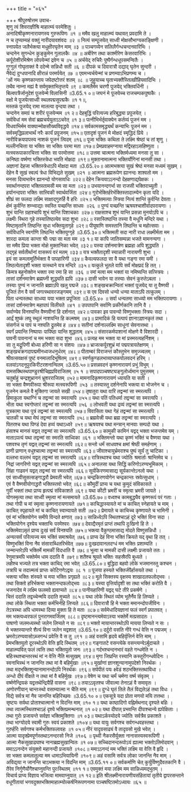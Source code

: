 +++
title = "०६५"

+++
श्रीपुरुषोत्तम उवाच-  
शृणु त्वं शिवराज्ञीश्रि माहात्म्यं परमेशितुः ।  
अनादिश्रीकृष्णनारायणस्य गुरुरूपिणः ॥१ ॥
ममैव खलु माहात्म्यं यथावत् प्रवदामि ते ।  
न च तृप्याम्यहं वक्तुं नारीदयावशंवदः ॥२ ॥
नित्यं सम्पूजयेत् साध्वी मोक्षसौभाग्यकाङ्क्षिणी ।  
स्नापयेत जलैर्भक्त्या मधुक्षीरघृतेन माम् ॥३ ॥
पञ्चगव्येन सलिलैर्गन्धचन्दनवारिभिः ।  
चन्दनेन सुगन्धेन कुङ्कुमेन गुलालकैः ॥४ ॥
अबीरेण तथा काश्मीरेण केसरवारिभिः ।  
कर्पूरोशीरमिश्रेण लोपयेन्मां द्रवेण च ॥५ ॥
अर्चयेद् रुचिरैः पुष्पैर्गन्धधूपसमन्वितैः ।  
गुग्गुलं गोघृताक्तं वै ददेन्मे सन्निधौ सती ॥६ ॥
दीपकं च दिवारात्रौ दद्याद् घृतेन सुन्दरी ।  
नैवेद्यं दुग्धपानादि क्षीरान्नं परमर्पयेत् ॥७ ॥
एवमभ्यर्चयेन्मां च प्रणम्याऽभिप्रणम्य च ।  
'ओं नमः कृष्णकान्ताय जपेदष्टोत्तरं शतम् ॥८ ॥
जुहुयाच्च घृताभ्यक्तैस्तिलव्रीहियवादिभिः ।  
तथैव नाम्ना मह्यं वै सर्वमुक्ताभितृप्तये ॥९ ॥
कमलैर्मम चरणौ पूजयेद् भक्तिवर्धिनी ।  
बिल्वपत्रैर्जानुदेशं पूजयेन्मे विलासिनी ॥3.65.१ ०॥
जघनं मे पूजयेच्च राजचम्पकपुष्पकैः ।  
वक्षो मे पूजयेत्साध्वी स्थलपद्मसुपद्मकैः ॥१ १॥,  
मस्तकं पूजयेद् रामा मालत्या वृन्दया तथा ।  
चन्दनेन समग्रं च शरीरं पूजयेन्मम ॥१ २॥
देहबुद्धिं परित्यज्य हरिबुद्ध्या प्रपूजयेत् ।  
सर्वविधां मम सेवां ब्रह्मचर्ययुताऽऽचरेत् ॥१ ३॥
पत्नीभिर्भर्तृवाक्येन कर्तव्यं पूजनं मम ।  
विधवाभिर्मम वाक्यान्मोक्षसौख्यविवृद्धये ॥१४॥
सर्वकामसमृद्ध्यर्थं कन्याभिः पूजनं मम ।  
सर्वस्मृद्धिप्रलाभार्थं नरैः कार्यं प्रपूजनम् ॥१५॥
एतादृशं पूजनं मे मोक्षदं स्मृद्धिदं प्रिये ।  
नारीविक्रयपापस्य नाशकं पूजनं त्विदम् ॥१६॥
पूजा भक्तिः कथिता ते लक्ष्मि श्रेष्ठां च तां शृणु ।  
मल्लीनचित्ता या भक्तिः सा भक्तिः परमा मता ॥१७॥
प्रेमप्रवाहमग्नाया मद्विरहाऽसहिष्णुता ।  
मत्स्वरूपाकारचित्ता भक्तिः सा परमोत्तमा ॥१८॥
उत्तमा चात्मना भक्तिर्मध्यमा मनसा तु सा ।  
कनिष्ठा वर्ष्मणा भक्तिस्त्रेधा भवति मोक्षदा ॥१९॥
मुक्तानामात्मना भक्तिर्योगिनां मानसी तथा ।  
अज्ञानां देहजा भक्तिस्त्रेधाऽपि मोक्षदा मता ॥3.65.२०॥
आत्मभक्त्या सुखं श्रेष्ठं मनसा मध्यमं सुखम् ।  
देहेन वै सुखं स्वल्पं त्रेधा विभिद्यते सुखम् ॥२१ ॥
आत्मना ब्रह्मरूपेण ह्यानन्दः शाश्वतो मम ।  
मनसा दिव्यभावेन ह्यानन्दो योगसावधिः ॥२२॥
देहेन क्रिययाऽऽनन्दो देहक्षणाद्यपेक्षकः ।  
स्वार्थानन्दपरा भक्तिस्तामसी मम सा मता ॥२३॥
उभयानन्दगर्भा सा राजसी भक्तिराच्युती ।  
हर्यानन्दपरा भक्तिः सात्त्विकी स्वार्थवर्जिता ॥२४॥
गुरोर्भक्तिर्हरेर्भक्तिस्तादात्म्येन कृता यदि ।  
शीघ्रं सा फलदा लक्ष्मि साक्षाद्गुरुर्हि वै हरिः ॥२५॥
भक्तिमत्याः स्त्रिया नित्यं शान्तिं कुर्वन्ति देवताः ।  
क्षेमं कुर्वन्ति शम्भ्वाद्याः स्वस्ति यच्छन्ति साधवः ॥२६ ॥
पुण्यं यच्छन्ति ऋषयश्चाशीर्वादपरायणाः ।  
शुभं यान्ति ग्रहाश्चापि शुभं यान्ति पिशाचकाः ॥२७॥
राक्षसाश्च शुभं यान्ति प्रसन्ना मुनयोऽपि च ।  
लक्ष्मीः स्थिरा गृहे तस्यातिष्ठत्येव सदा शुभा ॥२८॥
रसास्तिष्ठन्ति तस्या वै मधूनि मन्दिरे यथा ।  
मिष्टामृतानि तिष्ठन्ति सुधा भक्तियुतागृहे ॥२९॥
पीयूषाणि समस्तानि तिष्ठन्ति च महोत्सवाः ।  
सर्वविधानि स्वर्गाणि तिष्ठन्ति भक्तियुग्गृहे ॥3.65.३०॥
भक्तिमती सदा नारी राधा लक्ष्मीर्मता मम ।  
शारदा कमला कान्ता श्रीः पद्मा सा मता मम ॥३ १॥
या कापि जातिसम्पन्ना भजते मामनन्यगा ।  
सा ममैव प्रिया भक्ता मोक्षे मुक्तानिका भवेत् ॥३२॥
यस्या दर्शनमात्रेण ब्रह्महा अपि शुद्ध्यति ।  
तद्गृहं सर्वतीर्थानां वासरूपं वरं मतम् ॥३३॥
यत्र भक्तैतादृशी स्यान्नारी नारायणी शुभा ।  
इयं सा कमलामूर्तिर्भक्ता वै पापहारिणी ॥३४॥
कैवल्यफलदा सा वै यथा गङ्गा रमा यमी ।  
तिष्ठत्येतादृशी भक्ता यत्स्थाने यत्र मन्दिरे ॥३५॥
यत्कुले भूतले वापि सर्वं मोक्षप्रदं हि तत् ।  
किमत्र बहुनोक्तेन भक्ता रमा रमा हि सा ॥३६ ॥
रमां मत्वा मम भक्तां या नमिष्यन्ति सत्स्त्रियः ।  
तासां दर्शनमात्रेण ब्रह्मघ्नी शुद्ध्यति ह्यपि ॥३७॥
दासी भावेन या तस्याः सेवनं कुरुतेऽबला ।  
तस्याः पुण्यं न जानाति ब्रह्माऽपि खलु पद्मजे ॥३८॥
शङ्खचक्रान्वितां भक्तां पूजयेद् या तु वैष्णवी ।  
पूजितं तेन वै सर्वं जगत्स्थावरजङ्गमम् ॥३९॥
स एव दिवसो धन्यो धन्या माताऽपि तत्कुलम् ।  
पिता धन्यस्तथा साध्व्या यया भक्ता प्रपूजिता ॥3.65.४० ॥
सर्वा धन्यतमा साध्व्यो मम भक्तिपरायणाः ।  
तासां दर्शनमात्रेण महापापं विलीयते ॥४१ ॥
उपपापानि सर्वाणि प्रकीर्णकानि तानि वै ।  
सर्वाण्येव विनश्यन्ति वैष्णवीनां हि दर्शनात् ॥४२॥
पावका इव पावन्यो विष्णुभक्ताः स्त्रियः सदा ।  
आर्द्रं शुष्कं लघु स्थूलं नाशयन्ति हि कल्मषम् ॥४३॥
प्रामादिकं हि यत्पापं ज्ञानाऽज्ञानकृतं तथा ।  
संसर्गजं च पापं च नश्यति द्रुतमेव ह ॥४४॥
सतीनां दर्शनाल्लक्ष्मि साधूनां सेवनात्तथा ।  
स्वर्गं प्रयान्ति निष्पापाः पापिष्ठा यान्ति शुद्धताम् ॥४५॥
संसारकर्मपाशानां मोक्षणे वै विशारदी ।  
पावनी पावनानां च मम भक्ता सदा शुभा ॥४६॥
प्रत्यह मम भक्ता या मां प्रस्मरत्यहर्निशम् ।  
सा तु मद्रूपिणी बोध्या हरिणी सा न संशयः ॥४७॥
भ्राजत्कर्पूरशुभ्रं मां पद्मपत्रायतेक्षणम् ।  
शङ्खचक्रगदापद्ममीनध्वजधनुर्धरम् ॥४८॥
पीताम्बरं विराजन्तं कौस्तुभेन समुज्ज्वलम् ।  
श्रीवत्सवक्षसं पुष्टं वनमालादिभूषितम् ॥४९॥
स्वर्णकुण्डलभाव्याप्तकपोलवदनं हरिम् ।  
वलयांऽगदनूपुरकिरीटरशनान्वितम् ॥3.65.५०॥
प्रसन्नवदनं कृष्णनारायणं प्रभुं विभुम् ।  
वामसक्थिस्थपाण्डुरश्रीचिह्नप्रविराजितम् ॥५ १ ॥
सपादपञ्चषष्ट्यङ्गुलोर्ध्वमान पुमुत्तमम् ।  
चतुर्बाहुं चन्द्रशुभ्राननं भ्रूशरराजितम् ॥५२॥
मामनादिकृष्णनारायणं ध्यायति या सती ।  
सा भक्ता वैष्णवीरूपा श्रीरूपा मत्स्वरूपिणी ॥५३ ॥
तस्यास्तु दर्शनेनापि भक्त्या वा भोजनेन च ।  
पूजनेन कमले वै मुक्तिगा जायते सखी ॥५४॥
तृषातुरा यथा वारि तद्वन्मां सा स्मरत्यपि ।  
हिमाकुला यथाग्निं च तद्वन्मां सा स्मरत्यपि ॥५५॥
यथा पतिं पतिधर्मा तद्वन्मां सा स्मरत्यपि ।  
भीता यथा स्वगोप्तारं तद्वन्मां सा स्मरत्यपि ॥५६ ॥
लोभवती यथा द्रव्यं तद्वन्मां सा स्मरत्यपि ।  
पुत्रकामा यथा पुत्रं तद्वन्मां सा स्मरत्यपि ॥५७॥
विवासिता यथा गेहं तद्वन्मां सा स्मरत्यपि ।  
चातकी च यथा मेघं तद्वन्मां सा स्मरत्यपि ॥५८॥
ब्रह्मवेत्त्री यथा ब्रह्म तद्वन्मां सा स्मरत्यपि ।  
पितरश्च यथा पिण्डं देवा हव्यं यथाऽध्वरे ॥५९॥
ऋषयश्च यथा मन्त्रान् मानवाः सम्पदो यथा ।  
हंसाश्च मानसं यद्वत् तद्वन्मां सा स्मरत्यपि ॥3.65.६०॥
कामुकी कामिनं यद्वद् भक्ता भजन्तमेव यम् ।  
माताऽपत्यं यथा तद्वन्मां सा स्मरति साध्विका ॥६१ ॥
भक्तिमन्तो यथा कृष्णं भक्तिं च वैष्णवा यथा ।  
पशवश्च तृणं यद्वत् तद्वन्मां सा स्मरत्यपि ॥६२॥
सन्तो धर्मं साधवश्च क्षमां श्रेष्ठी समर्हणाम् ।  
प्राणी प्राणान् वधुश्चात्मा तद्वन्मां सा स्मरत्यपि ॥६३॥
जीवाश्चायुर्भ्रमराश्च पुष्पं सूर्यं तु चाटिका ।  
वल्लभा वल्लभं यद्वत् तद्वन्मां सा स्मरत्यपि ॥६४॥
रात्रिस्थाश्च यथा ज्योतिः श्रमार्ताः श्रान्तिमेव च ।  
निद्रां जागरिणो यद्वत् तद्वन्मां सा स्मरत्यपि ॥६५॥
अनालसा यथा सिद्धिं करिणोऽरण्यभूमिकाम् ।  
सिंहा गाढवनं यद्वत् तद्वन्मां सा स्मरत्यपि ॥६६॥
सूर्यकिरणमासाद्य सूर्यकान्तेऽनलो यथा ।  
एवं साध्वीसुसत्सङ्गाद्धरौ प्रेमवती भवेत् ॥६७॥
चन्द्रकिरणयोगेन चन्द्रकान्तः स्रवेत्सुधाम् ।  
एवं वै वैष्णवीयोगाद्धरौ भक्तिस्तवो भवेत् ॥६८॥
कौमुदीं प्राप्य च यथा कुमुदं संविकासते ।  
गुर्वीं भक्तां तथा प्राप्य हृत्पद्मं संविकाशते ॥६९॥
यथा कीटी भ्रमरीं च स्मृत्वा भ्रमरी जायते ।  
योगस्मृत्या तथा साध्वी स्मृत्वा मां मत्समायते ॥3.65.७०॥
वध्वश्च कामबुद्ध्यैव कृष्णरूपं परं गताः ।  
तथा गोपी च मां स्मृत्वा कृष्णनारायणायते ॥७१॥
काचिद्धास्यायते मां च काचित् स्नेहायते च माम् ।  
काचित् स्पृहायते मां च काचित् स्वाम्यायते सती ॥७२॥
प्रेमायते च काचिच्च कृष्णायते च भामिनी ।  
एवं मां भक्तियोगेन समीपे विन्दते क्षणात् ॥७३॥
सान्निध्येऽपि स्थितश्चाऽहं दूरे भक्तिं विना सदा ।  
भक्तियोगेन दृश्येय भक्ताभिः परमेश्वरः ॥७४॥
देवाद्यैरमृतं प्राप्तं तथापि दुःखिनो हि ते ।  
भक्तिमेवाऽमृतं प्राप्य दुःखं सर्वं विनश्यति ॥७५॥
भक्त्या वैकुण्ठमासाद्य मोदते विष्णुसन्निधौ ।  
अन्यत्सर्वं परित्यज्य मम भक्तिं समाश्रयेत् ॥७६॥
प्राप्य देहं विना भक्तिं क्रियते यद् वृथा हि तत् ।  
विष्णुभक्तिं विना नैव संसाराब्धितरिर्भवेत् ॥७७॥
दुःखदावानलदग्धं मम भक्तिः प्रशाम्यति ।  
जन्मान्तरेऽपि भक्तिर्मे मामकीं विदधाति वै ॥७८॥
भूत्वा च मामकी दासी लक्ष्मीः प्रजायते ततः ।  
रेणुमात्रमपि भक्तेर्मम धाम ददाति वै ॥७९॥
शतैश्च श्रूयते भक्तिः सहस्रैरपि बुध्यते ।  
लक्षैश्च भज्यते तत्र भक्ता काचिद् रमा भवेत् ॥3.65.८०॥
बुद्धिदा बहवो लोके भजमानस्तु कश्चन ।  
तत्रापि च तदात्मत्वं प्राप्तः कोटिगणेऽद्वयः ॥८ १ ॥
पूजया हस्यते भक्तिर्जपैर्हासयते तथा ।  
भक्त्या भक्तिः शंस्यते च मया भक्तिः प्रगृह्यते ॥८२॥
मूले सिक्तस्य वृक्षस्य शाखादलफलोद्भवः ।  
तथा सिक्तो हरिर्भक्त्या भक्तानन्दफलोद्भवः ॥८३॥
यस्या वृत्तिर्यादृशी सा तथा भक्तिं करोति वै ।  
भजनादेव मे लक्ष्मि फलमग्रे ह्यवाप्यते ॥८४॥
पानीयहारिणी यद्वद् घटे तीरे प्रकर्षणे ।  
चित्तं ददाति तद्वच्चेन्मयि ददाति मुच्यते ॥८५॥
यथा लोके स्थितं व्योम भूतैर्नैव हि लिप्यते ।  
तथा लोके स्थिता भक्ता कर्मभिर्नहि लिप्यते ॥८६॥
दिवारात्रौ हि मे भक्ता ममानन्दोपजीविनः ।  
तेऽत्रस्था अपि धामस्था दिव्या मुक्ता हि ते मताः ॥८७॥
सर्वमेधादियज्ञानां फलं स्वर्गं प्रपातवत् ।  
मम भक्त्यध्वरफलं पुनरागमवर्जितम् ॥८८॥
दृष्टमानन्त्यमेवाऽस्या भक्तेर्मे मत्प्रसादतः ।  
पाषाणो जलमध्यस्थो जलेन लिप्यते न सः ॥८९॥
भक्तो मायान्तरस्थोऽपि मायया लिप्यते न सः ।  
मे भक्तस्यान्तरे शैत्यं विना जलेन मद्वशात् ॥3.65.९०॥
दर्दुरो वसति नीरे गन्धं वेत्ति न पद्मजम् ।  
भ्रमरोऽरण्यवासोऽब्जगन्धं प्रवेत्ति वै स तु ॥९१ ॥
अहं वसामि हृदये बहिर्वृत्तिर्न वेत्ति माम् ।  
प्रेमभक्तियुतो दूरस्थोऽपि वेत्ति हृदि स्थितम् ॥९२॥
गङ्गातटे वसन्त्येके वसन्त्यन्येऽर्बुदाचले ।  
माहात्म्यवित् फलं त्वत्ति तथा भक्तियुतो जनः ॥९३॥
गर्दभश्चन्दनभारं वहते गन्धमेति न ।  
बहिःस्थश्चान्तरस्थं मां न वेत्ति नैति मत्सुखम् ॥९४॥
मृगा जिघ्रन्ति रस्यानि कस्तूरीगन्धवेदिनः ।  
स्वनाभिस्थं न जानन्ति तथा मां वै बहिर्मुखाः ॥९५॥
मूर्खाणां ज्ञानशून्यानामुपदेशो निरर्थकः ।  
तथा मद्भक्तिशून्यानामानन्दोऽपि निरर्थकः ॥९६॥
सर्पपीतं पयः क्ष्वेडं शठभक्तिस्तथाविधा ।  
अन्धो दीपं वीक्षते न तथा मां वै बहिर्मुखः ॥९७॥
वेषेण च यथा चर्मं चर्मणा वर्ष्म संवृतम् ।  
वर्ष्मणेन्द्रियकं यद्वत्तथेन्द्रियैर्हि वासना ॥९८॥
तयाऽऽवृतश्च जीवात्मा तेनाऽहं वै समावृतः ।  
अणोरणीयान् चान्तःस्थो वसाम्यात्मा न चैति माम् ॥९९॥
दुग्धे घृतं तिले तैलं विद्यतेऽहं तथा विधः ।  
विद्ये सर्वत्र मां नैव जानन्ति बहिरिच्छवः ॥3.65.१० ०॥
एकसूत्रे यदा प्रोता मणयो मयि तत्तथा ।  
सृष्टयः सर्वथा प्रोताश्चात्मानो न विदन्ति माम् ॥१० १॥
यथा काष्ठादिगो वह्निर्मथनाद् दृश्यते बहिः ।  
तथा त्वात्मस्थितश्चाऽहं दृश्ये भक्तिप्रमन्थनात् ॥१ ०२॥
यथा दीपात् प्रभवन्ति दीपाश्चान्ये ह्यपेक्षिताः ।  
तथा गुरोः प्रजायन्ते सर्वज्ञा भक्तिमुक्तिगाः ॥१ ०३॥
यथाऽर्कस्योदये ज्योतिः सर्वत्रैव प्रकाशते ।  
तथा भाग्योदये स्वामी गुरुः स्वयं प्रकाशते ॥१०४॥
यथा वायुः सर्वगश्च सर्वगन्धवहस्तथा ।  
गुरुर्हरिः सर्वगश्च कर्मभक्तिफलावहः ॥१ ०५॥
नीरं यादृग्रसाढ्यं वै तादृग्रसो मुखे भवेत् ।  
आत्मा यादृक्प्रेमपूर्णस्तथाऽनन्दरसो निजे ॥१०६ ॥
पृथ्वी नैकरसैर्युक्ता नानासस्यस्वरूपिणी ।  
आत्मा नैकसुखाढ्यश्च नानाब्रह्मसुखान्वितः ॥१ ०७॥
सच्चिदानन्दरूपोऽयं ह्यात्मा भक्तोऽतिमोदवान् ।  
ममाऽऽनन्देन संयुक्तो महानन्दी प्रजायते ॥१०८॥
ममाऽऽनन्दं मम भक्तिं लक्ष्मि या वेत्ति वै हृदि ।  
सा भक्ता कमलातुल्या मम धामाऽभियायिनी ॥१०९॥
अहं वसामि सर्वत्र लोका जानन्ति नैव माम् ।  
अविद्यया न जानन्ति चाऽभक्त्या न विदन्ति माम् ॥3.65.११ ०॥
सर्वकर्माणि चेत् कुर्युर्विष्णुदैवतकानि वै ।  
तैरेव निर्गुणैर्योगैश्चाप्नुवन्ति पुरःस्थितम् ॥११ १॥
एवमुक्तं मया लक्ष्मि मम सान्निध्यमद्भुतम् ।  
विचार्य प्राप्य विज्ञाय भजित्वा मामवाप्नुयात् ॥१ १२॥
इति श्रीलक्ष्मीनारायणीयसंहितायां तृतीये द्वापरसन्ताने वधूगीतायां भगवदुक्तभक्तिमाहात्म्योत्कर्षनिरूपणनामा पञ्चषष्टितमोऽध्यायः ॥६५ ॥
    
